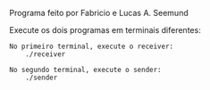 Programa feito por Fabricio e Lucas A. Seemund

Execute os dois programas em terminais diferentes:

    No primeiro terminal, execute o receiver:
        ./receiver

    No segundo terminal, execute o sender:
        ./sender